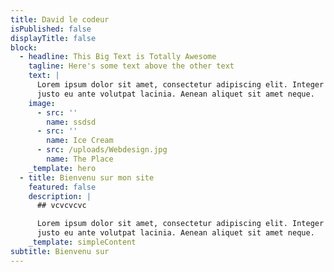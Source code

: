 ```yaml
---
title: David le codeur
isPublished: false
displayTitle: false
block:
  - headline: This Big Text is Totally Awesome
    tagline: Here's some text above the other text
    text: |
      Lorem ipsum dolor sit amet, consectetur adipiscing elit. Integer quis
      justo eu ante volutpat lacinia. Aenean aliquet sit amet neque.
    image:
      - src: ''
        name: ssdsd
      - src: ''
        name: Ice Cream
      - src: /uploads/Webdesign.jpg
        name: The Place
    _template: hero
  - title: Bienvenu sur mon site
    featured: false
    description: |
      ## vcvcvcvc

      Lorem ipsum dolor sit amet, consectetur adipiscing elit. Integer quis
      justo eu ante volutpat lacinia. Aenean aliquet sit amet neque.
    _template: simpleContent
subtitle: Bienvenu sur
---
```






